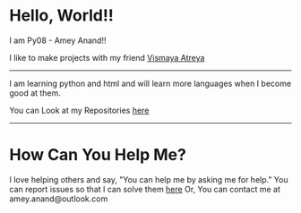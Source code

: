 <h1>Hello, World!!</h1>
<p> I am Py08 - Amey Anand!!</p>

<p> I like to make projects with my friend <a href = "https://github.com/vismodo">Vismaya Atreya</a></p>
<hr>
<p> I am learning python and html and will learn more languages when I become good at them. </p>
<p> You can Look at my Repositories <a href = "https://github.com/Py08?tab=repositories"> here </a> </p>
<hr>
<h1> How Can You Help Me? </h1>
<p> I love helping others and say, "You can help me by asking me for help."
	You can report issues so that I can solve them <a href = "https://github.com/Py08/Py08/issues">here</a>
	Or, You can contact me at amey.anand@outlook.com
</p>
